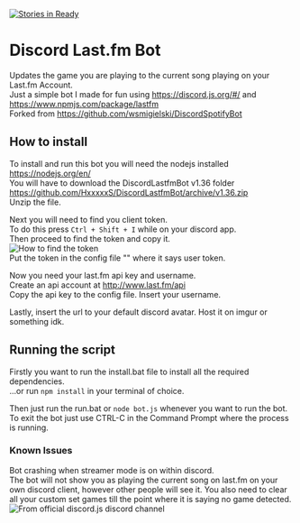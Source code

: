 [![Stories in Ready](https://badge.waffle.io/HxxxxxS/DiscordLastfmBot.png?label=ready&title=Ready)](https://waffle.io/HxxxxxS/DiscordLastfmBot)
# Discord Last.fm Bot
Updates the game you are playing to the current song playing on your Last.fm Account.  
Just a simple bot I made for fun using https://discord.js.org/#/ and https://www.npmjs.com/package/lastfm  
Forked from https://github.com/wsmigielski/DiscordSpotifyBot
## How to install
To install and run this bot you will need the nodejs installed https://nodejs.org/en/  
You will have to download the DiscordLastfmBot v1.36 folder https://github.com/HxxxxxS/DiscordLastfmBot/archive/v1.36.zip  
Unzip the file.  

Next you will need to find you client token.  
To do this press `Ctrl + Shift + I` while on your discord app.  
Then proceed to find the token and copy it.  
![How to find the token](https://cloud.githubusercontent.com/assets/9850907/23435366/401bf38e-fdff-11e6-872c-127119a2a3d1.png)  
Put the token in the config file "" where it says user token.  

Now you need your last.fm api key and username.  
Create an api account at http://www.last.fm/api  
Copy the api key to the config file. Insert your username.  

Lastly, insert the url to your default discord avatar. Host it on imgur or something idk.  

## Running the script
Firstly you want to run the install.bat file to install all the required dependencies.  
...or run `npm install` in your terminal of choice.  

Then just run the run.bat or `node bot.js` whenever you want to run the bot.  
To exit the bot just use CTRL-C in the Command Prompt where the process is running.  

### Known Issues
Bot crashing when streamer mode is on within discord.  
The bot will not show you as playing the current song on last.fm on your own discord client, however other people will see it. You also need to clear all your custom set games till the point where it is saying no game detected.  
![From official discord.js discord channel](https://i.imgur.com/VSu1JEd.png)